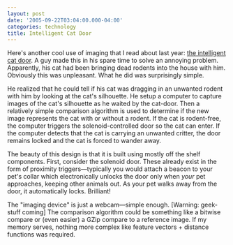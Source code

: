 ```yaml
---
layout: post
date: '2005-09-22T03:04:00.000-04:00'
categories: technology
title: Intelligent Cat Door
---
```


Here's another cool use of imaging that I read about last year: [the intelligent cat door](http://www.quantumpicture.com/Flo_Control/Flo_Control_1/flo_control_1.htm). A guy made this in his spare time to solve an annoying problem. Apparently, his cat had been bringing dead rodents into the house with him. Obviously this was unpleasant. What he did was surprisingly simple.

He realized that he could tell if his cat was dragging in an unwanted rodent with him by looking at the cat's silhouette. He setup a computer to capture images of the cat's silhouette as he waited by the cat-door. Then a relatively simple comparison algorithm is used to determine if the new image represents the cat with or without a rodent. If the cat is rodent-free, the computer triggers the solenoid-controlled door so the cat can enter. If the computer detects that the cat is carrying an unwanted critter, the door remains locked and the cat is forced to wander away.

The beauty of this design is that it is built using mostly off the shelf components. First, consider the solenoid door. These already exist in the form of proximity triggers—typically you would attach a beacon to your pet's collar which electronically unlocks the door only when *your* pet approaches, keeping other animals out. As your pet walks away from the door, it automatically locks. Brilliant!

The "imaging device" is just a webcam—simple enough. [Warning: geek-stuff coming] The comparison algorithm could be something like a bitwise compare or (even easier) a GZip compare to a reference image. If my memory serves, nothing more complex like feature vectors + distance functions was required.